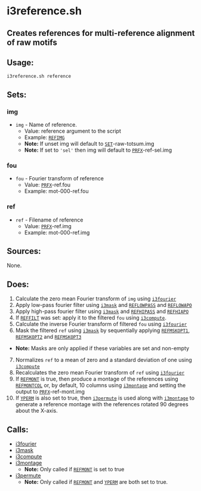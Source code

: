 # i3reference.sh

## Creates references for multi-reference alignment of raw motifs

## Usage:
`i3reference.sh reference`

## Sets:
### img
* `img` - Name of reference.
  * Value: reference argument to the script
  * Example: [`REFIMG`](i3param.md#refimg)
  * **Note:** If unset img will default to
    [`SET`](i3setup.md#set)-raw-totsum.img
  * **Note:** If set to `'sel'` then img will default to
    [`PRFX`](i3setup.md#prfx)-ref-sel.img

### fou
* `fou` - Fourier transform of reference
  * Value: [`PRFX`](i3setup.md#prfx)-ref.fou
  * Example: mot-000-ref.fou

### ref
* `ref` - Filename of reference
  * Value: [`PRFX`](i3setup.md#prfx)-ref.img
  * Example: mot-000-ref.img

## Sources:
None.

## Does:
1. Calculate the zero mean Fourier transform of `img` using
   [`i3fourier`](i3fourier.md)
2. Apply low-pass fourier filter using [`i3mask`](i3mask.md) and
   [`REFLOWPASS`](i3param.md#reflowpass) and [`REFLOWAPO`](i3param.md#reflowapo)
3. Apply high-pass fourier filter using [`i3mask`](i3mask.md) and
   [`REFHIPASS`](i3param.md#refhipass) and [`REFHIAPO`](i3param.md#refhiapo)
4. If [`REFFILT`](i3param.md#reffilt) was set: apply it to the filtered `fou`
   using [`i3compute`](i3compute.md).
5. Calculate the inverse Fourier transform of filtered `fou` using
   [`i3fourier`](i3fourier.md)
6. Mask the filtered `ref` using [`i3mask`](i3mask.md) by sequentially applying
   [`REFMSKOPT1`](i3param.md#refmskopt1), [`REFMSKOPT2`](i3param.md#refmskopt2)
   and [`REFMSKOPT3`](i3param.md#refmskopt3)
  * **Note:** Masks are only applied if these variables are set and non-empty
7. Normalizes `ref` to a mean of zero and a standard deviation of one using
   [`i3compute`](i3compute.md)
8. Recalculates the zero mean Fourier transform of `ref` using
   [`i3fourier`](i3fourier.md)
9. If [`REFMONT`](i3param.md#refmont) is true, then produce a montage of the
   references using [`REFMONTCOL`](i3param.md#refmontcol) or, by default, 10
   columns using [`i3montage`](i3montage.md) and setting the output to
   [`PRFX`](i3setup.md#prfx)-ref-mont.img
10. If [`YPERM`](i3param.md#yperm) is also set to true, then
    [`i3permute`](i3permute.md) is used along with [`i3montage`](i3montage.md)
    to generate a reference montage with the references rotated 90 degrees
    about the X-axis.

## Calls:
* [i3fourier](i3fourier.md)
* [i3mask](i3mask.md)
* [i3compute](i3compute.md)
* [i3montage](i3montage.md)
  * **Note:** Only called if [`REFMONT`](i3param.md#refmont) is set to true
* [i3permute](i3permute.md)
  * **Note:** Only called if [`REFMONT`](i3param.md#refmont) and
    [`YPERM`](i3param.md#yperm) are both set to true.
